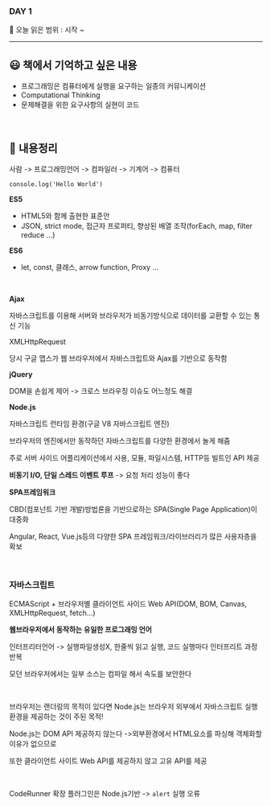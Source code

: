 ### DAY 1

🔖 오늘 읽은 범위 : 시작 ~ 

------

## 😃 책에서 기억하고 싶은 내용

- 프로그래밍은 컴퓨터에게 실행을 요구하는 일종의 커뮤니케이션
- Computational Thinking
- 문제해결을 위한 요구사항의 실현이 코드

<br/>

## 🤔 내용정리

사람 -> 프로그래밍언어 -> 컴파일러 -> 기계어 -> 컴퓨터

`console.log('Hello World')`

**ES5**

- HTML5와 함께 출현한 표준안
- JSON, strict mode, 접근자 프로퍼티, 향상된 배열 조작(forEach, map, filter reduce ...)

**ES6**

- let, const, 클래스, arrow function, Proxy ...

<br/>

**Ajax**

자바스크립트를 이용해 서버와 브라우저가 비동기방식으로 데이터를 교환할 수 있는 통신 기능

XMLHttpRequest

당시 구글 맵스가 웹 브라우저에서 자바스크립트와 Ajax를 기반으로 동작함

**jQuery**

DOM을 손쉽게 제어 -> 크로스 브라우징 이슈도 어느정도 해결

**Node.js**

자바스크립트 런타임 환경(구글 V8 자바스크립트 엔진)

브라우저의 엔진에서만 동작하던 자바스크립트를 다양한 환경에서 놀게 해줌

주로 서버 사이드 어플리케이션에서 사용, 모듈, 파일시스템, HTTP등 빌트인 API 제공

**비동기 I/O, 단일 스레드 이벤트 루프** -> 요청 처리 성능이 좋다

**SPA프레임워크**

CBD(컴포넌트 기반 개발)방법론을 기반으로하는 SPA(Single Page Application)이 대중화

Angular, React, Vue.js등의 다양한 SPA 프레임워크/라이브러리가 많은 사용자층을 확보

<br/>

### 자바스크립트

ECMAScript + 브라우저별 클라이언트 사이드 Web API(DOM, BOM, Canvas, XMLHttpRequest, fetch...)

**웹브라우저에서 동작하는 유일한 프로그래밍 언어**

인터프리터언어 -> 실행파일생성X, 한줄씩 읽고 실행, 코드 실행마다 인터프리트 과정 반복

모던 브라우저에서는 일부 소스는 컴파일 해서 속도를 보안한다

<br/>

브라우저는 랜더링의 목적이 있다면 Node.js는 브라우저 외부에서 자바스크립트 실행환경을 제공하는 것이 주된 목적!

Node.js는 DOM API 제공하지 않는다 ->외부환경에서 HTML요소를 파싱해 객체화할 이유가 없으므로

또한 클라이언트 사이트 Web API를 제공하지 않고 고유 API를 제공

<br/>

CodeRunner 확장 플러그인은 Node.js기반 -> `alert` 실행 오류







